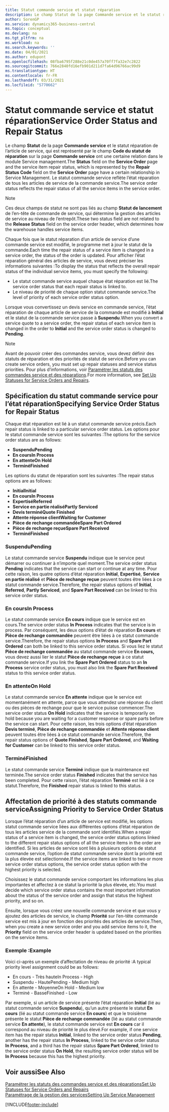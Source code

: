 ```yaml
---
title: Statut commande service et statut réparation
description: Le champ Statut de la page Commande service et le statut réparation de l’article de service, qui est représenté par le champ Code du statut de réparation sur la page Commande service ont une certaine relation dans le module Service management. Le statut commande service reflète l’état réparation de tous les articles de service de la commande service.
author: SorenGP
ms.service: dynamics365-business-central
ms.topic: conceptual
ms.devlang: na
ms.tgt_pltfrm: na
ms.workload: na
ms.search.keywords: ''
ms.date: 04/01/2021
ms.author: edupont
ms.openlocfilehash: 08fba6795f288e21c0de457a70ff7fa32e7c2822
ms.sourcegitcommit: 766e2840fd16efb901d211d7fa64d96766ac99d9
ms.translationtype: HT
ms.contentlocale: fr-FR
ms.lasthandoff: 03/31/2021
ms.locfileid: "5770662"
---
```

# <a name="service-order-status-and-repair-status"></a><span data-ttu-id="dcaa0-104">Statut commande service et statut réparation</span><span class="sxs-lookup"><span data-stu-id="dcaa0-104">Service Order Status and Repair Status</span></span>

<span data-ttu-id="dcaa0-105">Le champ **Statut** de la page **Commande service** et le statut réparation de l’article de service, qui est représenté par le champ **Code du statut de réparation** sur la page **Commande service** ont une certaine relation dans le module Service management.</span><span class="sxs-lookup"><span data-stu-id="dcaa0-105">The **Status** field on the **Service Order** page and the service item repair status, which is represented by the **Repair Status Code** field on the **Service Order** page have a certain relationship in Service Management.</span></span> <span data-ttu-id="dcaa0-106">Le statut commande service reflète l’état réparation de tous les articles de service de la commande service.</span><span class="sxs-lookup"><span data-stu-id="dcaa0-106">The service order status reflects the repair status of all the service items in the service order.</span></span>  

> [!NOTE]  
> <span data-ttu-id="dcaa0-107">Ces deux champs de statut ne sont pas liés au champ **Statut de lancement** de l’en\-tête de commande de service, qui détermine la gestion des articles de service au niveau de l’entrepôt.</span><span class="sxs-lookup"><span data-stu-id="dcaa0-107">These two status field are not related to the **Release Status** field on the service order header, which determines how the warehouse handles service items.</span></span>  

<span data-ttu-id="dcaa0-108">Chaque fois que le statut réparation d’un article de service d’une commande service est modifié, le programme met à jour le statut de la commande.</span><span class="sxs-lookup"><span data-stu-id="dcaa0-108">Each time the repair status of a service item is changed in a service order, the status of the order is updated.</span></span> <span data-ttu-id="dcaa0-109">Pour afficher l’état réparation général des articles de service, vous devez préciser les informations suivantes :</span><span class="sxs-lookup"><span data-stu-id="dcaa0-109">To display the status that reflects the overall repair status of the individual service items, you must specify the following:</span></span>  

* <span data-ttu-id="dcaa0-110">Le statut commande service auquel chaque état réparation est lié.</span><span class="sxs-lookup"><span data-stu-id="dcaa0-110">The service order status that each repair status is linked to.</span></span>  
* <span data-ttu-id="dcaa0-111">Le niveau de priorité de chaque option statut commande service.</span><span class="sxs-lookup"><span data-stu-id="dcaa0-111">The level of priority of each service order status option.</span></span>  

<span data-ttu-id="dcaa0-112">Lorsque vous convertissez un devis service en commande service, l’état réparation de chaque article de service de la commande est modifié à **Initial** et le statut de la commande service passe à **Suspendu**.</span><span class="sxs-lookup"><span data-stu-id="dcaa0-112">When you convert a service quote to a service order, the repair status of each service item is changed in the order to **Initial** and the service order status is changed to **Pending**.</span></span>  

> [!NOTE]
> <span data-ttu-id="dcaa0-113">Avant de pouvoir créer des commandes service, vous devez définir des statuts de réparation et des priorités de statut de service.</span><span class="sxs-lookup"><span data-stu-id="dcaa0-113">Before you can create service orders, you must set up repair statuses and service status priorities.</span></span> <span data-ttu-id="dcaa0-114">Pour plus d’informations, voir [Paramétrer les statuts des commandes service et des réparations](service-order-repair-status.md).</span><span class="sxs-lookup"><span data-stu-id="dcaa0-114">For more information, see [Set Up Statuses for Service Orders and Repairs](service-order-repair-status.md).</span></span>

## <a name="specifying-service-order-status-for-repair-status"></a><span data-ttu-id="dcaa0-115">Spécification du statut commande service pour l’état réparation</span><span class="sxs-lookup"><span data-stu-id="dcaa0-115">Specifying Service Order Status for Repair Status</span></span>

<span data-ttu-id="dcaa0-116">Chaque état réparation est lié à un statut commande service précis.</span><span class="sxs-lookup"><span data-stu-id="dcaa0-116">Each repair status is linked to a particular service order status.</span></span> <span data-ttu-id="dcaa0-117">Les options pour le statut commande service sont les suivantes :</span><span class="sxs-lookup"><span data-stu-id="dcaa0-117">The options for the service order status are as follows:</span></span>

* <span data-ttu-id="dcaa0-118">**Suspendu**</span><span class="sxs-lookup"><span data-stu-id="dcaa0-118">**Pending**</span></span>
* <span data-ttu-id="dcaa0-119">**En cours**</span><span class="sxs-lookup"><span data-stu-id="dcaa0-119">**In Process**</span></span>
* <span data-ttu-id="dcaa0-120">**En attente**</span><span class="sxs-lookup"><span data-stu-id="dcaa0-120">**On Hold**</span></span>
* <span data-ttu-id="dcaa0-121">**Terminé**</span><span class="sxs-lookup"><span data-stu-id="dcaa0-121">**Finished**</span></span>

<span data-ttu-id="dcaa0-122">Les options du statut de réparation sont les suivantes :</span><span class="sxs-lookup"><span data-stu-id="dcaa0-122">The repair status options are as follows:</span></span>

* <span data-ttu-id="dcaa0-123">**Initial**</span><span class="sxs-lookup"><span data-stu-id="dcaa0-123">**Initial**</span></span>
* <span data-ttu-id="dcaa0-124">**En cours**</span><span class="sxs-lookup"><span data-stu-id="dcaa0-124">**In Process**</span></span>
* <span data-ttu-id="dcaa0-125">**Expertisé**</span><span class="sxs-lookup"><span data-stu-id="dcaa0-125">**Referred**</span></span>
* <span data-ttu-id="dcaa0-126">**Service en partie réalisé**</span><span class="sxs-lookup"><span data-stu-id="dcaa0-126">**Partly Serviced**</span></span>
* <span data-ttu-id="dcaa0-127">**Devis terminé**</span><span class="sxs-lookup"><span data-stu-id="dcaa0-127">**Quote Finished**</span></span>
* <span data-ttu-id="dcaa0-128">**Attente réponse client**</span><span class="sxs-lookup"><span data-stu-id="dcaa0-128">**Waiting for Customer**</span></span>
* <span data-ttu-id="dcaa0-129">**Pièce de rechange commandée**</span><span class="sxs-lookup"><span data-stu-id="dcaa0-129">**Spare Part Ordered**</span></span>
* <span data-ttu-id="dcaa0-130">**Pièce de rechange reçue**</span><span class="sxs-lookup"><span data-stu-id="dcaa0-130">**Spare Part Received**</span></span>
* <span data-ttu-id="dcaa0-131">**Terminé**</span><span class="sxs-lookup"><span data-stu-id="dcaa0-131">**Finished**</span></span>  

### <a name="pending"></a><span data-ttu-id="dcaa0-132">Suspendu</span><span class="sxs-lookup"><span data-stu-id="dcaa0-132">Pending</span></span>

<span data-ttu-id="dcaa0-133">Le statut commande service **Suspendu** indique que le service peut démarrer ou continuer à n’importe quel moment.</span><span class="sxs-lookup"><span data-stu-id="dcaa0-133">The service order status **Pending** indicates that the service can start or continue at any time.</span></span> <span data-ttu-id="dcaa0-134">Pour cette raison, les quatre options d’état réparation **Initial**, **Expertisé**, **Service en partie réalisé** et **Pièce de rechange reçue** peuvent toutes être liées à ce statut commande service.</span><span class="sxs-lookup"><span data-stu-id="dcaa0-134">Therefore, the repair status options of **Initial**, **Referred**, **Partly Serviced**, and **Spare Part Received** can be linked to this service order status.</span></span>  

### <a name="in-process"></a><span data-ttu-id="dcaa0-135">En cours</span><span class="sxs-lookup"><span data-stu-id="dcaa0-135">In Process</span></span>

<span data-ttu-id="dcaa0-136">Le statut commande service **En cours** indique que le service est en cours.</span><span class="sxs-lookup"><span data-stu-id="dcaa0-136">The service order status **In Process** indicates that the service is in process.</span></span> <span data-ttu-id="dcaa0-137">Par conséquent, les deux options d’état de réparation **En cours** et **Pièce de rechange commandée** peuvent être liées à ce statut commande service.</span><span class="sxs-lookup"><span data-stu-id="dcaa0-137">Therefore, the repair status options **In Process** and **Spare Part Ordered** can both be linked to this service order status.</span></span> <span data-ttu-id="dcaa0-138">Si vous liez le statut **Pièce de rechange commandée** au statut commande service **En cours,** vous devez aussi lier le statut **Pièce de rechange reçue** à ce statut commande service.</span><span class="sxs-lookup"><span data-stu-id="dcaa0-138">If you link the **Spare Part Ordered** status to an **In Process** service order status, you must also link the **Spare Part Received** status to this service order status.</span></span>  

### <a name="on-hold"></a><span data-ttu-id="dcaa0-139">En attente</span><span class="sxs-lookup"><span data-stu-id="dcaa0-139">On Hold</span></span>

<span data-ttu-id="dcaa0-140">Le statut commande service **En attente** indique que le service est momentanément en attente, parce que vous attendez une réponse du client ou des pièces de rechange pour que le service puisse commencer.</span><span class="sxs-lookup"><span data-stu-id="dcaa0-140">The service order status **On Hold** indicates that the service is temporarily on hold because you are waiting for a customer response or spare parts before the service can start.</span></span> <span data-ttu-id="dcaa0-141">Pour cette raison, les trois options d’état réparation **Devis terminé**, **Pièce de rechange commandée** et **Attente réponse client** peuvent toutes être liées à ce statut commande service.</span><span class="sxs-lookup"><span data-stu-id="dcaa0-141">Therefore, the repair status options of **Quote Finished**, **Spare Part Ordered**, and **Waiting for Customer** can be linked to this service order status.</span></span>  

### <a name="finished"></a><span data-ttu-id="dcaa0-142">Terminé</span><span class="sxs-lookup"><span data-stu-id="dcaa0-142">Finished</span></span>

<span data-ttu-id="dcaa0-143">Le statut commande service **Terminé** indique que la maintenance est terminée.</span><span class="sxs-lookup"><span data-stu-id="dcaa0-143">The service order status **Finished** indicates that the service has been completed.</span></span> <span data-ttu-id="dcaa0-144">Pour cette raison, l’état réparation **Terminé** est lié à ce statut.</span><span class="sxs-lookup"><span data-stu-id="dcaa0-144">Therefore, the **Finished** repair status is linked to this status.</span></span>  

## <a name="assigning-priority-to-service-order-status"></a><span data-ttu-id="dcaa0-145">Affectation de priorité à des statuts commande service</span><span class="sxs-lookup"><span data-stu-id="dcaa0-145">Assigning Priority to Service Order Status</span></span>

<span data-ttu-id="dcaa0-146">Lorsque l’état réparation d’un article de service est modifié, les options statut commande service liées aux différentes options d’état réparation de tous les articles service de la commande sont identifiés.</span><span class="sxs-lookup"><span data-stu-id="dcaa0-146">When a repair status of a service item is changed, the service order status options linked to the different repair status options of all the service items in the order are identified.</span></span> <span data-ttu-id="dcaa0-147">Si les articles de service sont liés à plusieurs options de statut commande service, l’option de statut commande service dont la priorité est la plus élevée est sélectionnée.</span><span class="sxs-lookup"><span data-stu-id="dcaa0-147">If the service items are linked to two or more service order status options, the service order status option with the highest priority is selected.</span></span>  

<span data-ttu-id="dcaa0-148">Choisissez le statut commande service comportant les informations les plus importantes et affectez à ce statut la priorité la plus élevée, etc.</span><span class="sxs-lookup"><span data-stu-id="dcaa0-148">You must decide which service order status contains the most important information about the status of the service order and assign that status the highest priority, and so on.</span></span>  

<span data-ttu-id="dcaa0-149">Ensuite, lorsque vous créez une nouvelle commande service et que vous y ajoutez des articles de service, le champ **Priorité** sur l’en-tête commande service est mis à jour en fonction des priorités des articles de service.</span><span class="sxs-lookup"><span data-stu-id="dcaa0-149">Then, when you create a new service order and you add service items to it, the **Priority** field on the service order header is updated based on the priorities on the service items.</span></span>  

### <a name="example"></a><span data-ttu-id="dcaa0-150">Exemple :</span><span class="sxs-lookup"><span data-stu-id="dcaa0-150">Example</span></span>

<span data-ttu-id="dcaa0-151">Voici ci-après un exemple d’affectation de niveau de priorité :</span><span class="sxs-lookup"><span data-stu-id="dcaa0-151">A typical priority level assignment could be as follows:</span></span>  

* <span data-ttu-id="dcaa0-152">En cours - Très haute</span><span class="sxs-lookup"><span data-stu-id="dcaa0-152">In Process - High</span></span>  
* <span data-ttu-id="dcaa0-153">Suspendu - Haute</span><span class="sxs-lookup"><span data-stu-id="dcaa0-153">Pending - Medium high</span></span>  
* <span data-ttu-id="dcaa0-154">En attente - Moyenne</span><span class="sxs-lookup"><span data-stu-id="dcaa0-154">On Hold - Medium low</span></span>  
* <span data-ttu-id="dcaa0-155">Terminé - Basse</span><span class="sxs-lookup"><span data-stu-id="dcaa0-155">Finished - Low</span></span>  

<span data-ttu-id="dcaa0-156">Par exemple, si un article de service présente l’état réparation **Initial** (lié au statut commande service **Suspendu**), qu’un autre présente le statut **En cours** (lié au statut commande service **En cours**) et que le troisième présente le statut **Pièce de rechange commandée** (lié au statut commande service **En attente**), le statut commande service est **En cours** car il correspond au niveau de priorité le plus élevé.</span><span class="sxs-lookup"><span data-stu-id="dcaa0-156">For example, if one service item has the repair status **Initial**, linked to the service order status **Pending**, another has the repair status **In Process**, linked to the service order status **In Process**, and a third has the repair status **Spare Part Ordered**, linked to the service order status **On Hold**, the resulting service order status will be **In Process** because this has the highest priority.</span></span>  

## <a name="see-also"></a><span data-ttu-id="dcaa0-157">Voir aussi</span><span class="sxs-lookup"><span data-stu-id="dcaa0-157">See Also</span></span>

[<span data-ttu-id="dcaa0-158">Paramétrer les statuts des commandes service et des réparations</span><span class="sxs-lookup"><span data-stu-id="dcaa0-158">Set Up Statuses for Service Orders and Repairs</span></span>](service-order-repair-status.md)  
[<span data-ttu-id="dcaa0-159">Paramétrage de la gestion des services</span><span class="sxs-lookup"><span data-stu-id="dcaa0-159">Setting Up Service Management</span></span>](service-setup-service.md)  


[!INCLUDE[footer-include](includes/footer-banner.md)]